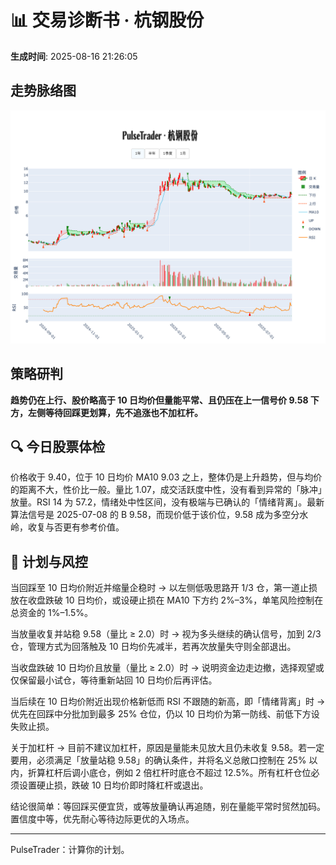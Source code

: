 # 📊 交易诊断书 · 杭钢股份

**生成时间**: 2025-08-16 21:26:05  


## 走势脉络图

![杭钢股份走势图](../figures/杭钢股份_PulseTrader_20250816.png)


## 策略研判

<strong>趋势仍在上行、股价略高于 10 日均价但量能平常、且仍压在上一信号价 9.58 下方，左侧等待回踩更划算，先不追涨也不加杠杆。</strong>

## 🔍 今日股票体检
价格收于 9.40，位于 10 日均价 MA10 9.03 之上，整体仍是上升趋势，但与均价的距离不大，性价比一般。量比 1.07，成交活跃度中性，没有看到异常的「脉冲」放量。RSI 14 为 57.2，情绪处中性区间，没有极端与已确认的「情绪背离」。最新算法信号是 2025-07-08 的 B 9.58，而现价低于该价位，9.58 成为多空分水岭，收复与否更有参考价值。

## 🧭 计划与风控
当回踩至 10 日均价附近并缩量企稳时 → 以左侧低吸思路开 1/3 仓，第一道止损放在收盘跌破 10 日均价，或设硬止损在 MA10 下方约 2%–3%，单笔风险控制在总资金的 1%–1.5%。

当放量收复并站稳 9.58（量比 ≥ 2.0）时 → 视为多头继续的确认信号，加到 2/3 仓，管理方式为回落触及 10 日均价先减半，若再次放量失守则全部退出。

当收盘跌破 10 日均价且放量（量比 ≥ 2.0）时 → 说明资金边走边撤，选择观望或仅保留最小试仓，等待重新站回 10 日均价后再评估。

当后续在 10 日均价附近出现价格新低而 RSI 不跟随的新高，即「情绪背离」时 → 优先在回踩中分批加到最多 25% 仓位，仍以 10 日均价为第一防线、前低下方设失败止损。

关于加杠杆 → 目前不建议加杠杆，原因是量能未见放大且仍未收复 9.58。若一定要用，必须满足「放量站稳 9.58」的确认条件，并将名义总敞口控制在 25% 以内，折算杠杆后调小底仓，例如 2 倍杠杆时底仓不超过 12.5%。所有杠杆仓位必须设置硬止损，跌破 10 日均价即时降杠杆或退出。

结论很简单：等回踩买便宜货，或等放量确认再追随，别在量能平常时贸然加码。置信度中等，优先耐心等待边际更优的入场点。

---

PulseTrader：计算你的计划。

